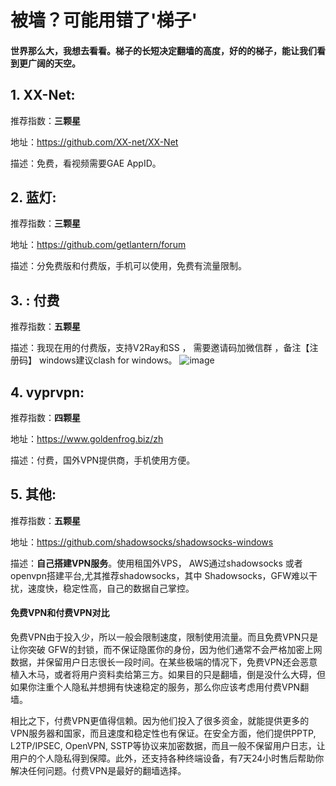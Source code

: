 # 被墙？可能用错了'梯子' #

#### 世界那么大，我想去看看。梯子的长短决定翻墙的高度，好的的梯子，能让我们看到更广阔的天空。

## 1. XX-Net: ##


推荐指数：**三颗星**


地址：https://github.com/XX-net/XX-Net

描述：免费，看视频需要GAE AppID。

## 2. 蓝灯: ##


推荐指数：**三颗星**

地址：https://github.com/getlantern/forum

描述：分免费版和付费版，手机可以使用，免费有流量限制。

## 3. : 付费

推荐指数：**五颗星**

描述：我现在用的付费版，支持V2Ray和SS ， 需要邀请码加微信群 ，备注【注册码】 windows建议clash for windows。
![image](https://github.com/zhoushuai0207/ladder/blob/master/images/wxq.png)


## 4. vyprvpn: ##


推荐指数：**四颗星**

地址：https://www.goldenfrog.biz/zh

描述：付费，国外VPN提供商，手机使用方便。


## 5. 其他: ##


推荐指数：**五颗星**

地址：https://github.com/shadowsocks/shadowsocks-windows

描述：**自己搭建VPN服务**。使用租国外VPS， AWS通过shadowsocks 或者 openvpn搭建平台,尤其推荐shadowsocks，其中 Shadowsocks，GFW难以干扰，速度快，稳定性高，自己的数据自己掌控。


#### 免费VPN和付费VPN对比 ####

免费VPN由于投入少，所以一般会限制速度，限制使用流量。而且免费VPN只是让你突破 GFW的封锁，而不保证隐匿你的身份，因为他们通常不会严格加密上网数据，并保留用户日志很长一段时间。在某些极端的情况下，免费VPN还会恶意植入木马，或者将用户资料卖给第三方。如果目的只是翻墙，倒是没什么大碍，但如果你注重个人隐私并想拥有快速稳定的服务，那么你应该考虑用付费VPN翻墙。

相比之下，付费VPN更值得信赖。因为他们投入了很多资金，就能提供更多的VPN服务器和国家，而且速度和稳定性也有保证。在安全方面，他们提供PPTP, L2TP/IPSEC, OpenVPN, SSTP等协议来加密数据，而且一般不保留用户日志，让用户的个人隐私得到保障。此外，还支持各种终端设备，有7天24小时售后帮助你解决任何问题。付费VPN是最好的翻墙选择。
